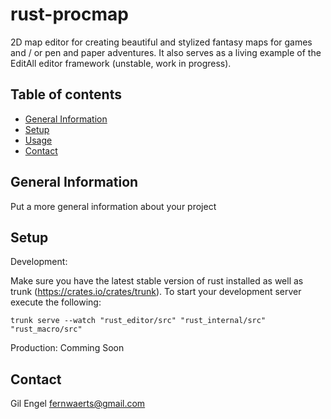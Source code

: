 # rust-procmap
2D map editor for creating beautiful and stylized fantasy maps for games and / or pen and paper adventures. It also serves as a living example of the EditAll editor framework (unstable, work in progress).

## Table of contents
* [General Information](#general-information)
* [Setup](#setup)
* [Usage](#usage)
* [Contact](#contact)

## General Information
Put a more general information about your project

## Setup
Development:

Make sure you have the latest stable version of rust installed as well as trunk 
(https://crates.io/crates/trunk). 
To start your development server execute the following:
```
trunk serve --watch "rust_editor/src" "rust_internal/src" "rust_macro/src"  
```

Production: 
Comming Soon
## Contact
Gil Engel <fernwaerts@gmail.com>
